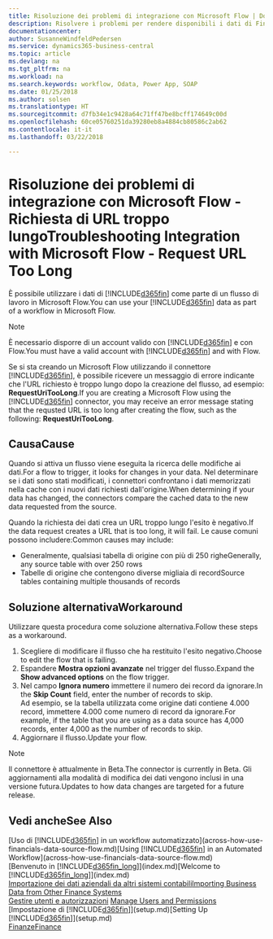 ```yaml
---
title: Risoluzione dei problemi di integrazione con Microsoft Flow | Documenti Microsoft
description: Risolvere i problemi per rendere disponibili i dati di Financials come origine dati e specificare un URL OData dei service Web per creare un workflow automatizzato.
documentationcenter: 
author: SusanneWindfeldPedersen
ms.service: dynamics365-business-central
ms.topic: article
ms.devlang: na
ms.tgt_pltfrm: na
ms.workload: na
ms.search.keywords: workflow, Odata, Power App, SOAP
ms.date: 01/25/2018
ms.author: solsen
ms.translationtype: HT
ms.sourcegitcommit: d7fb34e1c9428a64c71ff47be8bcff174649c00d
ms.openlocfilehash: 60ce05760251da39280eb8a4884cb80586c2ab62
ms.contentlocale: it-it
ms.lasthandoff: 03/22/2018

---
```

# <a name="troubleshooting-integration-with-microsoft-flow---request-url-too-long"></a><span data-ttu-id="820bd-103">Risoluzione dei problemi di integrazione con Microsoft Flow - Richiesta di URL troppo lungo</span><span class="sxs-lookup"><span data-stu-id="820bd-103">Troubleshooting Integration with Microsoft Flow - Request URL Too Long</span></span>
<span data-ttu-id="820bd-104">È possibile utilizzare i dati di [!INCLUDE[d365fin](includes/d365fin_md.md)] come parte di un flusso di lavoro in Microsoft Flow.</span><span class="sxs-lookup"><span data-stu-id="820bd-104">You can use your [!INCLUDE[d365fin](includes/d365fin_md.md)] data as part of a workflow in Microsoft Flow.</span></span>  

> [!NOTE]  
>   <span data-ttu-id="820bd-105">È necessario disporre di un account valido con [!INCLUDE[d365fin](includes/d365fin_md.md)] e con Flow.</span><span class="sxs-lookup"><span data-stu-id="820bd-105">You must have a valid account with [!INCLUDE[d365fin](includes/d365fin_md.md)] and with Flow.</span></span>  

<span data-ttu-id="820bd-106">Se si sta creando un Microsoft Flow utilizzando il connettore [!INCLUDE[d365fin](includes/d365fin_md.md)], è possibile ricevere un messaggio di errore indicante che l'URL richiesto è troppo lungo dopo la creazione del flusso, ad esempio: **RequestUriTooLong**.</span><span class="sxs-lookup"><span data-stu-id="820bd-106">If you are creating a Microsoft Flow using the [!INCLUDE[d365fin](includes/d365fin_md.md)] connector, you may receive an error message stating that the requsted URL is too long after creating the flow, such as the following: **RequestUriTooLong**.</span></span>

## <a name="cause"></a><span data-ttu-id="820bd-107">Causa</span><span class="sxs-lookup"><span data-stu-id="820bd-107">Cause</span></span>
<span data-ttu-id="820bd-108">Quando si attiva un flusso viene eseguita la ricerca delle modifiche ai dati.</span><span class="sxs-lookup"><span data-stu-id="820bd-108">For a flow to trigger, it looks for changes in your data.</span></span> <span data-ttu-id="820bd-109">Nel determinare se i dati sono stati modificati, i connettori confrontano i dati memorizzati nella cache con i nuovi dati richiesti dall'origine.</span><span class="sxs-lookup"><span data-stu-id="820bd-109">When determining if your data has changed, the connectors compare the cached data to the new data requested from the source.</span></span>  

<span data-ttu-id="820bd-110">Quando la richiesta dei dati crea un URL troppo lungo l'esito è negativo.</span><span class="sxs-lookup"><span data-stu-id="820bd-110">If the data request creates a URL that is too long, it will fail.</span></span> <span data-ttu-id="820bd-111">Le cause comuni possono includere:</span><span class="sxs-lookup"><span data-stu-id="820bd-111">Common causes may include:</span></span>
- <span data-ttu-id="820bd-112">Generalmente, qualsiasi tabella di origine con più di 250 righe</span><span class="sxs-lookup"><span data-stu-id="820bd-112">Generally, any source table with over 250 rows</span></span>
- <span data-ttu-id="820bd-113">Tabelle di origine che contengono diverse migliaia di record</span><span class="sxs-lookup"><span data-stu-id="820bd-113">Source tables containing multiple thousands of records</span></span>

## <a name="workaround"></a><span data-ttu-id="820bd-114">Soluzione alternativa</span><span class="sxs-lookup"><span data-stu-id="820bd-114">Workaround</span></span>
<span data-ttu-id="820bd-115">Utilizzare questa procedura come soluzione alternativa.</span><span class="sxs-lookup"><span data-stu-id="820bd-115">Follow these steps as a workaround.</span></span>
1. <span data-ttu-id="820bd-116">Scegliere di modificare il flusso che ha restituito l'esito negativo.</span><span class="sxs-lookup"><span data-stu-id="820bd-116">Choose to edit the flow that is failing.</span></span>
2. <span data-ttu-id="820bd-117">Espandere **Mostra opzioni avanzate** nel trigger del flusso.</span><span class="sxs-lookup"><span data-stu-id="820bd-117">Expand the **Show advanced options** on the flow trigger.</span></span>
3. <span data-ttu-id="820bd-118">Nel campo **Ignora numero** immettere il numero dei record da ignorare.</span><span class="sxs-lookup"><span data-stu-id="820bd-118">In the **Skip Count** field, enter the number of records to skip.</span></span>  
<span data-ttu-id="820bd-119">Ad esempio, se la tabella utilizzata come origine dati contiene 4.000 record, immettere 4.000 come numero di record da ignorare.</span><span class="sxs-lookup"><span data-stu-id="820bd-119">For example, if the table that you are using as a data source has 4,000 records, enter 4,000 as the number of records to skip.</span></span>
4. <span data-ttu-id="820bd-120">Aggiornare il flusso.</span><span class="sxs-lookup"><span data-stu-id="820bd-120">Update your flow.</span></span>

> [!NOTE]  
> <span data-ttu-id="820bd-121">Il connettore è attualmente in Beta.</span><span class="sxs-lookup"><span data-stu-id="820bd-121">The connector is currently in Beta.</span></span> <span data-ttu-id="820bd-122">Gli aggiornamenti alla modalità di modifica dei dati vengono inclusi in una versione futura.</span><span class="sxs-lookup"><span data-stu-id="820bd-122">Updates to how data changes are targeted for a future release.</span></span>


## <a name="see-also"></a><span data-ttu-id="820bd-123">Vedi anche</span><span class="sxs-lookup"><span data-stu-id="820bd-123">See Also</span></span>
<span data-ttu-id="820bd-124">[Uso di [!INCLUDE[d365fin](includes/d365fin_md.md)] in un workflow automatizzato](across-how-use-financials-data-source-flow.md)</span><span class="sxs-lookup"><span data-stu-id="820bd-124">[Using [!INCLUDE[d365fin](includes/d365fin_md.md)] in an Automated Workflow](across-how-use-financials-data-source-flow.md)</span></span>  
<span data-ttu-id="820bd-125">[Benvenuto in [!INCLUDE[d365fin_long](includes/d365fin_long_md.md)]](index.md)</span><span class="sxs-lookup"><span data-stu-id="820bd-125">[Welcome to [!INCLUDE[d365fin_long](includes/d365fin_long_md.md)]](index.md)</span></span>  
[<span data-ttu-id="820bd-126">Importazione dei dati aziendali da altri sistemi contabili</span><span class="sxs-lookup"><span data-stu-id="820bd-126">Importing Business Data from Other Finance Systems</span></span>](upload-data.md)  
<span data-ttu-id="820bd-127">[Gestire utenti e autorizzazioni](ui-how-users-permissions.md)  </span><span class="sxs-lookup"><span data-stu-id="820bd-127">[Manage Users and Permissions](ui-how-users-permissions.md)  </span></span>  
<span data-ttu-id="820bd-128">[Impostazione di [!INCLUDE[d365fin](includes/d365fin_md.md)]](setup.md)</span><span class="sxs-lookup"><span data-stu-id="820bd-128">[Setting Up [!INCLUDE[d365fin](includes/d365fin_md.md)]](setup.md)</span></span>  
[<span data-ttu-id="820bd-129">Finanze</span><span class="sxs-lookup"><span data-stu-id="820bd-129">Finance</span></span>](finance.md)  

